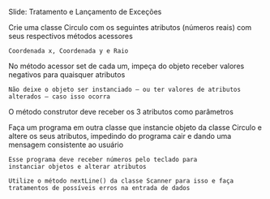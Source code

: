 Slide: Tratamento e Lançamento de Exceções

Crie uma classe Circulo com os seguintes atributos (números reais)
com seus respectivos métodos acessores

    Coordenada x, Coordenada y e Raio

No método acessor set de cada um, impeça do objeto receber valores
negativos para quaisquer atributos

    Não deixe o objeto ser instanciado – ou ter valores de atributos alterados – caso isso ocorra

O método construtor deve receber os 3 atributos como parâmetros

Faça um programa em outra classe que instancie objeto da classe
Circulo e altere os seus atributos, impedindo do programa cair
e dando uma mensagem consistente ao usuário

    Esse programa deve receber números pelo teclado para
    instanciar objetos e alterar atributos

    Utilize o método nextLine() da classe Scanner para isso e faça tratamentos de possíveis erros na entrada de dados
